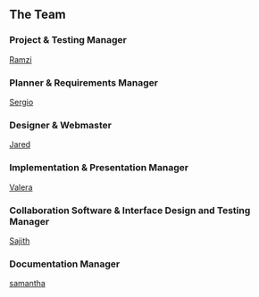 ## The Team

### Project & Testing Manager
[Ramzi]()

### Planner & Requirements Manager
[Sergio]()

### Designer & Webmaster

[Jared](https://docs.google.com/spreadsheets/d/174c-ETdIky57uVeFpzrrtmeVKtIfVYv7nu51RnpKcTM/edit?usp=sharing)

### Implementation & Presentation Manager
[Valera](https://docs.google.com/spreadsheets/d/1-SH3hsswevs8E2f_ZE9crriqMi8Jg2Qaglgx1JdXsaI/edit?usp=sharing)

### Collaboration Software & Interface Design and Testing Manager
[Sajith]()

### Documentation Manager
[samantha]()
